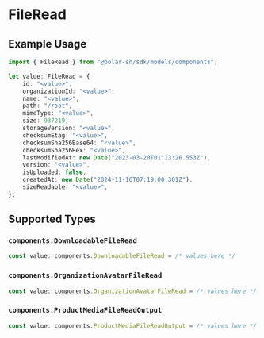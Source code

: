 # FileRead

## Example Usage

```typescript
import { FileRead } from "@polar-sh/sdk/models/components";

let value: FileRead = {
    id: "<value>",
    organizationId: "<value>",
    name: "<value>",
    path: "/root",
    mimeType: "<value>",
    size: 937219,
    storageVersion: "<value>",
    checksumEtag: "<value>",
    checksumSha256Base64: "<value>",
    checksumSha256Hex: "<value>",
    lastModifiedAt: new Date("2023-03-20T01:13:26.553Z"),
    version: "<value>",
    isUploaded: false,
    createdAt: new Date("2024-11-16T07:19:00.301Z"),
    sizeReadable: "<value>",
};
```

## Supported Types

### `components.DownloadableFileRead`

```typescript
const value: components.DownloadableFileRead = /* values here */
```

### `components.OrganizationAvatarFileRead`

```typescript
const value: components.OrganizationAvatarFileRead = /* values here */
```

### `components.ProductMediaFileReadOutput`

```typescript
const value: components.ProductMediaFileReadOutput = /* values here */
```

